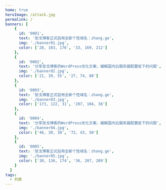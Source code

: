 ```yaml
---
home: true
heroImage: /attack.jpg
permalink: /
banners: [
    {
      id: '0001',
      text: '张戈博客正式启用全新个性域名：zhang.ge',
      img: './banner01.jpg',
      color: ['28, 103, 176', '33, 169, 212']
    },
    {
      id: '0002',
      text: '分享张戈博客的WordPress优化方案，缓解国内云服务器配置低下的问题',
      img: './banner02.jpg',
      color: ['21, 39, 55', '27, 74, 88']
    },
    {
      id: '0003',
      text: '张戈博客正式启用全新个性域名：zhang.ge',
      img: './banner03.jpg',
      color: ['173, 122, 31', '207, 104, 38']
    },
    {
      id: '0004',
      text: '分享张戈博客的WordPress优化方案，缓解国内云服务器配置低下的问题',
      img: './banner04.jpg',
      color: ['46, 30, 30', '72, 43, 50']
    },
    {
      id: '0005',
      text: '张戈博客正式启用全新个性域名：zhang.ge',
      img: './banner05.jpg',
      color: ['30, 136, 174', '36, 207, 209']
    }
  ]
tags: 
  - 列表
---
```

